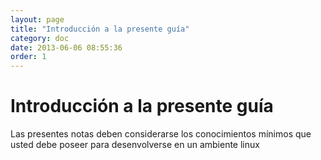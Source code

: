 ```yaml
---
layout: page
title: "Introducción a la presente guía"
category: doc
date: 2013-06-06 08:55:36
order: 1
---
```


# Introducción a la presente guía
Las presentes notas deben considerarse los conocimientos mínimos que usted debe poseer para desenvolverse en un ambiente linux
